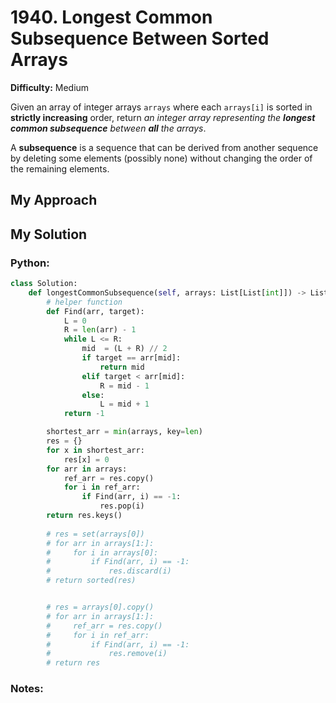 # 1940. Longest Common Subsequence Between Sorted Arrays

**Difficulty:** Medium

Given an array of integer arrays `arrays` where each `arrays[i]` is sorted in **strictly increasing** order, return *an integer array representing the **longest common subsequence** between **all** the arrays*.

A **subsequence** is a sequence that can be derived from another sequence by deleting some elements (possibly none) without changing the order of the remaining elements.


## My Approach


## My Solution
### Python:
```python
class Solution:
    def longestCommonSubsequence(self, arrays: List[List[int]]) -> List[int]:
        # helper function 
        def Find(arr, target):
            L = 0
            R = len(arr) - 1
            while L <= R:
                mid  = (L + R) // 2
                if target == arr[mid]:
                    return mid
                elif target < arr[mid]:
                    R = mid - 1
                else:
                    L = mid + 1
            return -1

        shortest_arr = min(arrays, key=len)
        res = {}
        for x in shortest_arr:
            res[x] = 0
        for arr in arrays:
            ref_arr = res.copy()
            for i in ref_arr:
                if Find(arr, i) == -1:
                    res.pop(i)
        return res.keys()
       
        # res = set(arrays[0])
        # for arr in arrays[1:]:
        #     for i in arrays[0]:
        #         if Find(arr, i) == -1:
        #             res.discard(i)
        # return sorted(res)


        # res = arrays[0].copy()
        # for arr in arrays[1:]:
        #     ref_arr = res.copy()
        #     for i in ref_arr:
        #         if Find(arr, i) == -1:
        #             res.remove(i)
        # return res

```




### Notes:



